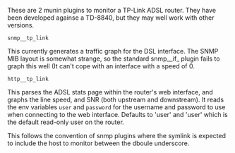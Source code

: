 
These are 2 munin plugins to monitor a TP-Link ADSL router.  They have been developed againse a TD-8840, but they may well work with other versions.

`snmp__tp_link`

This currently generates a traffic graph for the DSL interface.  The SNMP MIB layout is somewhat strange, so the standard snmp__if_ plugin fails to graph this well (It can't cope with an interface with a speed of 0.

`http__tp_link`

This parses the ADSL stats page within the router's web interface, and graphs the line speed, and SNR (both upstream and downstream).  It reads the env variables `user` and `password` for the username and password to use when connecting to the web interface.  Defaults to 'user' and 'user' which is the default read-only user on the router.

This follows the convention of snmp plugins where the symlink is expected to include the host to monitor between the dboule underscore.
